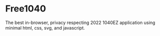 # Free1040
The best in-browser, privacy respecting 2022 1040EZ application using minimal html, css, svg, and javascript.
